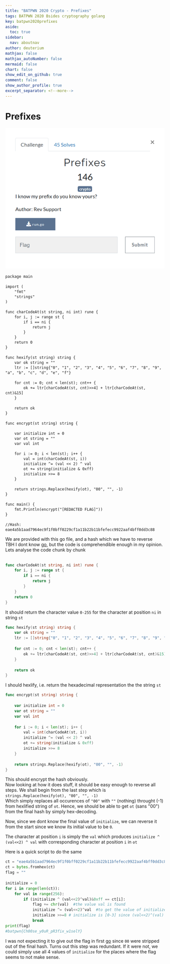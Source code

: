 ```yaml
---
title: "BATPWN 2020 Crypto - Prefixes"
tags: BATPWN 2020 Bsides cryptography golang
key: batpwn2020prefixes
aside:
  toc: true
sidebar:
  nav: aboutnav
author: deuterium
mathjax: false
mathjax_autoNumber: false
mermaid: false
chart: false
show_edit_on_github: true
comment: false
show_author_profile: true
excerpt_separator: <!--more-->
---
```


# Prefixes

![](Capture.PNG)

```
package main

import (
    "fmt"
    "strings"
)

func charCodeAt(st string, ni int) rune {
    for i, j := range st {
        if i == ni {
            return j
        }
    }
    return 0
}

func hexify(st string) string {
    var ok string = ""
    ltr := []string{"0", "1", "2", "3", "4", "5", "6", "7", "8", "9", "a", "b", "c", "d", "e", "f"}

    for cnt := 0; cnt < len(st); cnt++ {
        ok += ltr[charCodeAt(st, cnt)>>4] + ltr[charCodeAt(st, cnt)&15]
    }

    return ok
}

func encrypt(st string) string {

    var initialize int = 0
    var ot string = ""
    var val int

    for i := 0; i < len(st); i++ {
        val = int(charCodeAt(st, i))
        initialize ^= (val << 2) ^ val
        ot += string(initialize & 0xff)
        initialize >>= 8
    }

    return strings.Replace(hexify(ot), "00", "", -1)
}

func main() {
    fmt.Println(encrypt("[REDACTED FLAG]"))
}

//Hash: eae4a5b1aad7964ec9f1f0bff0229cf1a11b22b11bfefecc9922aaf4bff0dd3c88
```

We are provided with this go file, and a hash which we have to reverse   
TBH I dont know [go](https://golang.org/), but the code is comprehendible enough in my opinion.  
Lets analyse the code chunk by chunk

```go

func charCodeAt(st string, ni int) rune {
    for i, j := range st {
        if i == ni {
            return j
        }
    }
    return 0
}
```
It should return the character value `0-255` for the character at position `ni` in string `st`

```go
func hexify(st string) string {
    var ok string = ""
    ltr := []string{"0", "1", "2", "3", "4", "5", "6", "7", "8", "9", "a", "b", "c", "d", "e", "f"}

    for cnt := 0; cnt < len(st); cnt++ {
        ok += ltr[charCodeAt(st, cnt)>>4] + ltr[charCodeAt(st, cnt)&15]
    }

    return ok
}
```
I should hexlify, i.e. return the hexadecimal representation the the string `st`

```go
func encrypt(st string) string {

    var initialize int = 0
    var ot string = ""
    var val int

    for i := 0; i < len(st); i++ {
        val = int(charCodeAt(st, i))
        initialize ^= (val << 2) ^ val
        ot += string(initialize & 0xff)
        initialize >>= 8
    }

    return strings.Replace(hexify(ot), "00", "", -1)
}
```
This should encrypt the hash obviously.  
Now looking at how it does stuff, it should be easy enough to reverse all steps. We shall begin from the last step which is  
`strings.Replace(hexify(ot), "00", "", -1)`  
Which simply replaces all occurences of `"00"` with `""` (nothing) throught (-1) from hexlified string of `ot`. Hence, we should be able to get `ot` (sans "00") from the final hash by simply hex-decoding.

Now, since we dont know the final value of `initialize`, we can reverse it from the start since we know its initial value to be `0`.

The character at position `i` is simply the `val` which produces `initialize ^ (val<<2) ^ val` with corresponding character at position `i` in `ot`

Here is a quick script to do the same
```python
ct = "eae4a5b1aad7964ec9f1f0bff0229cf1a11b22b11bfefecc9922aaf4bff0dd3c88"
ct = bytes.fromhex(ct)
flag = ""

initialize = 0
for i in range(len(ct)):
    for val in range(256):
        if (initialize ^ (val<<2)^val)&0xff == ct[i]:
            flag += chr(val)  #the value val is found
            initialize ^= (val<<2)^val  #to get the value of initialize for nex iteration of i
            initialize >>=8 # initialize is [0-3] since (val<<2)^(val) is 10 bits, which is right shifted 8 bits each iteration
            break
print(flag)
#batpwn{Ch00se_y0uR_pR3fix_w1selY}
```

I was not expecting it to give out the flag in first [go](https://golang.org/) since `00` were stripped out of the final hash.
Turns out this step was redundant. If it were not, we could simply use all 4 values of `initialize` for the places where the flag seems to not make sense.

